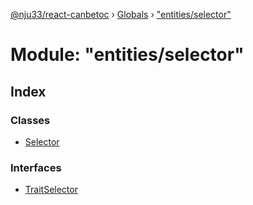 [@nju33/react-canbetoc](../README.md) › [Globals](../globals.md) › ["entities/selector"](_entities_selector_.md)

# Module: "entities/selector"

## Index

### Classes

* [Selector](../classes/_entities_selector_.selector.md)

### Interfaces

* [TraitSelector](../interfaces/_entities_selector_.traitselector.md)
